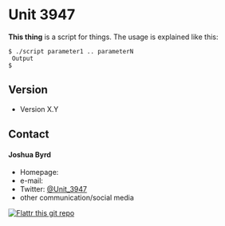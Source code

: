 Unit 3947
======
**This thing** is a script for things. The usage is explained like this:

```
$ ./script parameter1 .. parameterN
 Output
$ 
```
## Version 
* Version X.Y

## Contact
#### Joshua Byrd
* Homepage: 
* e-mail: 
* Twitter: [@Unit_3947](https://twitter.com/Unit_3947 "Unit_3947 on twitter")
* other communication/social media

[![Flattr this git repo](http://api.flattr.com/button/flattr-badge-large.png)](https://flattr.com/submit/auto?user_id=username&url=https://github.com/username/sw-name&title=sw-name&language=&tags=github&category=software) 